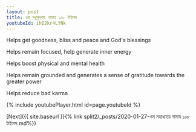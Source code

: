 ```yaml
---
layout: post
title: ওম মধুসূদনায় নামায ১০৮ টাইমস
youtubeId: ihI2kr4LYNk
---
```

 
 
Helps get goodness, bliss and peace and God's blessings
 
Helps remain focused, help generate inner energy 
 
Helps boost physical and mental health 
 
Helps remain grounded and generates a sense of gratitude towards the greater power 
 
Helps reduce bad karma
 
 
 
 


{% include youtubePlayer.html id=page.youtubeId %}
 
[Next]({{ site.baseurl }}{% link  split2/_posts/2020-01-27-ওম মহাধ্যায়ে নামায ১০৮ টাইমস.md%})
 
